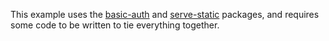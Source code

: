 This example uses the [basic-auth](https://www.npmjs.com/package/basic-auth) and [serve-static](https://www.npmjs.com/package/serve-static) packages, and requires some code to be written to tie everything together.
